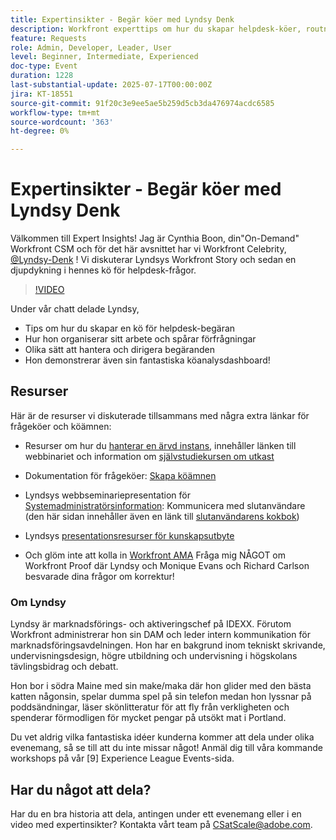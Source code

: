 ```yaml
---
title: Expertinsikter - Begär köer med Lyndsy Denk
description: Workfront experttips om hur du skapar helpdesk-köer, routningsförfrågningar och instrumentpanelsinsikter med Lyndsy Denk.
feature: Requests
role: Admin, Developer, Leader, User
level: Beginner, Intermediate, Experienced
doc-type: Event
duration: 1228
last-substantial-update: 2025-07-17T00:00:00Z
jira: KT-18551
source-git-commit: 91f20c3e9ee5ae5b259d5cb3da476974acdc6585
workflow-type: tm+mt
source-wordcount: '363'
ht-degree: 0%

---
```



# Expertinsikter - Begär köer med Lyndsy Denk

Välkommen till Expert Insights!  Jag är Cynthia Boon, din&quot;On-Demand&quot; Workfront CSM och för det här avsnittet har vi Workfront Celebrity, [@Lyndsy-Denk](https://experienceleaguecommunities.adobe.com/t5/user/viewprofilepage/user-id/17573167) ! Vi diskuterar Lyndsys Workfront Story och sedan en djupdykning i hennes kö för helpdesk-frågor.

>[!VIDEO](https://video.tv.adobe.com/v/3465272/?learn=on&enablevpops)

Under vår chatt delade Lyndsy,

* Tips om hur du skapar en kö för helpdesk-begäran
* Hur hon organiserar sitt arbete och spårar förfrågningar
* Olika sätt att hantera och dirigera begäranden
* Hon demonstrerar även sin fantastiska köanalysdashboard!

## Resurser

Här är de resurser vi diskuterade tillsammans med några extra länkar för frågeköer och köämnen:

* Resurser om hur du [hanterar en ärvd instans](https://experienceleague.adobe.com/en/docs/workfront-learn/tutorials-workfront/administration-and-setup/system-perfomance-and-maintenance/take-charge-of-an-existing-workfront-instance), innehåller länken till webbinariet och information om [självstudiekursen om utkast](https://experienceleague.adobe.com/en/docs/workfront-learn/tutorials-workfront/manage-work/request-queues/understand-request-queues)

* Dokumentation för frågeköer: [Skapa köämnen](https://experienceleague.adobe.com/en/docs/workfront/using/manage-work/requests/create-and-manage-request-queues/create-queue-topics)

* Lyndsys webbseminariepresentation för [Systemadministratörsinformation](https://experienceleaguecommunities.adobe.com/t5/workfront-discussions/webinar-system-admin-essentials-communicating-with-end-users/td-p/606096): Kommunicera med slutanvändare (den här sidan innehåller även en länk till [slutanvändarens kokbok](https://experienceleaguecommunities.adobe.com/t5/workfront-blogs/introducing-the-end-user-communications-cookbook/ba-p/607439))

* Lyndsys [presentationsresurser för kunskapsutbyte](https://experienceleaguecommunities.adobe.com/t5/workfront-discussions/event-follow-up-november-2024-skill-exchange-workfront-process/m-p/726841#M3642)

* Och glöm inte att kolla in [Workfront AMA](https://experienceleaguecommunities.adobe.com/t5/workfront-events/workfront-ama-ask-me-anything-about-workfront-proof/ev-p/748798) Fråga mig NÅGOT om Workfront Proof där Lyndsy och Monique Evans och Richard Carlson besvarade dina frågor om korrektur!

### Om Lyndsy

Lyndsy är marknadsförings- och aktiveringschef på IDEXX. Förutom Workfront administrerar hon sin DAM och leder intern kommunikation för marknadsföringsavdelningen. Hon har en bakgrund inom tekniskt skrivande, undervisningsdesign, högre utbildning och undervisning i högskolans tävlingsbidrag och debatt.

Hon bor i södra Maine med sin make/maka där hon glider med den bästa katten någonsin, spelar dumma spel på sin telefon medan hon lyssnar på poddsändningar, läser skönlitteratur för att fly från verkligheten och spenderar förmodligen för mycket pengar på utsökt mat i Portland.

Du vet aldrig vilka fantastiska idéer kunderna kommer att dela under olika evenemang, så se till att du inte missar något!  Anmäl dig till våra kommande workshops på vår [9] Experience League Events-sida.

## Har du något att dela?

Har du en bra historia att dela, antingen under ett evenemang eller i en video med expertinsikter? Kontakta vårt team på [CSatScale@adobe.com](mailto:CSatScale@adobe.com).


